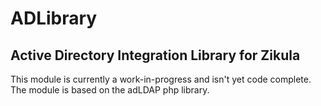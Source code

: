 ADLibrary
=========

Active Directory Integration Library for Zikula
-----------------------------------------------

This module is currently a work-in-progress and isn't yet code complete. The module is based on the adLDAP php library.